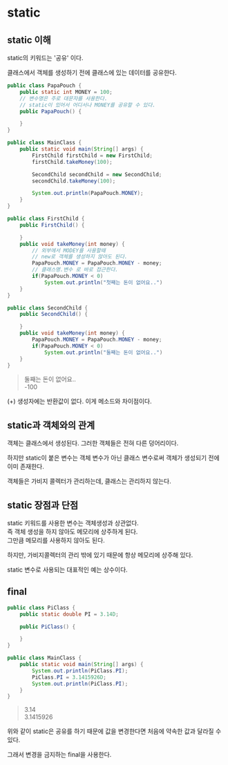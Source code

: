 # static

## static 이해

static의 키워드는 '공유' 이다.

클래스에서 객체를 생성하기 전에 클래스에 있는 데이터를 공유한다.

```java
public class PapaPouch {
    public static int MONEY = 100;
    // 변수명은 주로 대문자를 사용한다.
    // static이 있어서 어디서나 MONEY를 공유할 수 있다.
    public PapaPouch() {

    }
}

```

```java
public class MainClass {
    public static void main(String[] args) {
        FirstChild firstChild = new FirstChild;
        firstChild.takeMoney(100);

        SecondChild secondChild = new SecondChild;
        secondChild.takeMoney(100);

        System.out.println(PapaPouch.MONEY);
    }
}
```

```java
public class FirstChild {
    public FirstChild() {

    }
    public void takeMoney(int money) {
        // 외부에서 MODEY를 사용할때
        // new로 객체를 생성하지 않아도 된다.
        PapaPouch.MONEY = PapaPouch.MONEY - money;
        // 클래스명.변수 로 바로 접근한다.
        if(PapaPouch.MONEY < 0)
            System.out.println("첫째는 돈이 없어요..")
    }
}
```

```java
public class SecondChild {
    public SecondChild() {

    }
    public void takeMoney(int money) {
        PapaPouch.MONEY = PapaPouch.MONEY - money;
        if(PapaPouch.MONEY < 0)
            System.out.println("둘째는 돈이 없어요..")
    }
}
```

> 둘째는 돈이 없어요.. <br>
> -100

(+) 생성자에는 반환값이 없다. 이게 메소드와 차이점이다.

## static과 객체와의 관계

객체는 클래스에서 생성된다. 그러한 객체들은 전혀 다른 덩어리이다.

하지만 static이 붙은 변수는 객체 변수가 아닌 클래스 변수로써 객체가 생성되기 전에 이미 존재한다.

객체들은 가비지 콜렉터가 관리하는데, 클래스는 관리하지 않는다.

## static 장점과 단점

static 키워드를 사용한 변수는 객체생성과 상관없다.<br>
즉 객체 생성을 하지 않아도 메모리에 상주하게 된다.<br>
그만큼 메모리를 사용하지 않아도 된다.

하지만, 가비지콜렉터의 관리 밖에 있기 때문에 항상 메모리에 상주해 있다.

static 변수로 사용되는 대표적인 예는 상수이다.

## final

```java
public class PiClass {
    public static double PI = 3.14D;

    public PiClass() {

    }
}
```

```java
public class MainClass {
    public static void main(String[] args) {
        System.out.println(PiClass.PI);
        PiClass.PI = 3.1415926D;
        System.out.println(PiClass.PI);
    }
}
```

> 3.14 <br>
> 3.1415926

위와 같이 static은 공유를 하기 때문에 값을 변경한다면 처음에 약속한 값과 달라질 수 있다.

그래서 변경을 금지하는 final을 사용한다.
